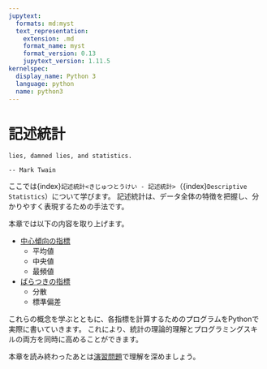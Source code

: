 ```yaml
---
jupytext:
  formats: md:myst
  text_representation:
    extension: .md
    format_name: myst
    format_version: 0.13
    jupytext_version: 1.11.5
kernelspec:
  display_name: Python 3
  language: python
  name: python3
---
```

記述統計
========
```{epigraph}
lies, damned lies, and statistics.

-- Mark Twain
```

ここでは{index}`記述統計<きじゅつとうけい - 記述統計>`（{index}`Descriptive Statistics`）について学びます。
記述統計は、データ全体の特徴を把握し、分かりやすく表現するための手法です。

本章では以下の内容を取り上げます。

- [中心傾向の指標](./01.md)
  - 平均値
  - 中央値
  - 最頻値
- [ばらつきの指標](./02.md)
  - 分散
  - 標準偏差

これらの概念を学ぶとともに、各指標を計算するためのプログラムをPythonで実際に書いていきます。
これにより、統計の理論的理解とプログラミングスキルの両方を同時に高めることができます。

本章を読み終わったあとは[演習問題](../notebooks/01.ipynb)で理解を深めましょう。